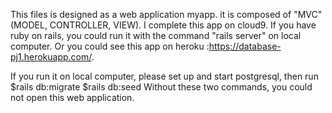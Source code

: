 This files is designed as a web application myapp.
it is composed of "MVC" (MODEL, CONTROLLER, VIEW).
I complete this app on cloud9. 
If you have ruby on rails, you could run it with the command "rails server" on local computer.
Or you could see this app on heroku :https://database-pj1.herokuapp.com/.

If you run it on local computer, please set up and start postgresql, then run
$rails db:migrate
$rails db:seed
Without these two commands, you could not open this web application.